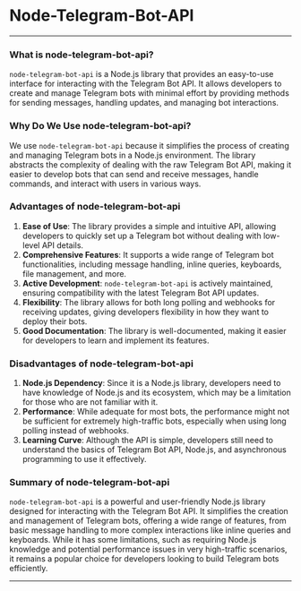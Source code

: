 # Node-Telegram-Bot-API

---

### What is node-telegram-bot-api?

`node-telegram-bot-api` is a Node.js library that provides an easy-to-use interface for interacting with the Telegram Bot API. It allows developers to create and manage Telegram bots with minimal effort by providing methods for sending messages, handling updates, and managing bot interactions.

### Why Do We Use node-telegram-bot-api?

We use `node-telegram-bot-api` because it simplifies the process of creating and managing Telegram bots in a Node.js environment. The library abstracts the complexity of dealing with the raw Telegram Bot API, making it easier to develop bots that can send and receive messages, handle commands, and interact with users in various ways.

### Advantages of node-telegram-bot-api

1. **Ease of Use**: The library provides a simple and intuitive API, allowing developers to quickly set up a Telegram bot without dealing with low-level API details.
2. **Comprehensive Features**: It supports a wide range of Telegram bot functionalities, including message handling, inline queries, keyboards, file management, and more.
3. **Active Development**: `node-telegram-bot-api` is actively maintained, ensuring compatibility with the latest Telegram Bot API updates.
4. **Flexibility**: The library allows for both long polling and webhooks for receiving updates, giving developers flexibility in how they want to deploy their bots.
5. **Good Documentation**: The library is well-documented, making it easier for developers to learn and implement its features.

### Disadvantages of node-telegram-bot-api

1. **Node.js Dependency**: Since it is a Node.js library, developers need to have knowledge of Node.js and its ecosystem, which may be a limitation for those who are not familiar with it.
2. **Performance**: While adequate for most bots, the performance might not be sufficient for extremely high-traffic bots, especially when using long polling instead of webhooks.
3. **Learning Curve**: Although the API is simple, developers still need to understand the basics of Telegram Bot API, Node.js, and asynchronous programming to use it effectively.

### Summary of node-telegram-bot-api

`node-telegram-bot-api` is a powerful and user-friendly Node.js library designed for interacting with the Telegram Bot API. It simplifies the creation and management of Telegram bots, offering a wide range of features, from basic message handling to more complex interactions like inline queries and keyboards. While it has some limitations, such as requiring Node.js knowledge and potential performance issues in very high-traffic scenarios, it remains a popular choice for developers looking to build Telegram bots efficiently.

---